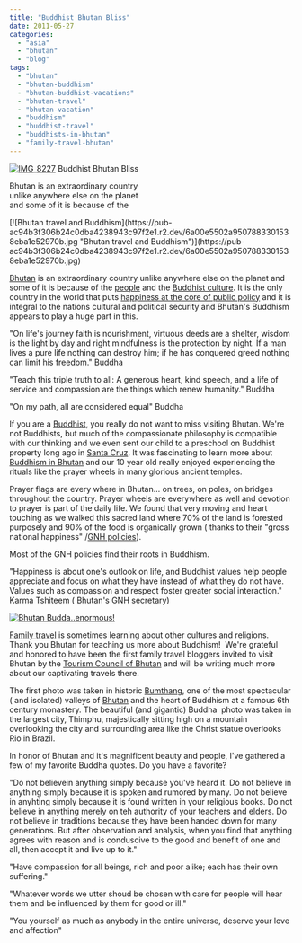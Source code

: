 ```yaml
---
title: "Buddhist Bhutan Bliss"
date: 2011-05-27
categories: 
  - "asia"
  - "bhutan"
  - "blog"
tags: 
  - "bhutan"
  - "bhutan-buddhism"
  - "bhutan-buddhist-vacations"
  - "bhutan-travel"
  - "bhutan-vacation"
  - "buddhism"
  - "buddhist-travel"
  - "buddhists-in-bhutan"
  - "family-travel-bhutan"
---
```


 [![IMG_8227](https://pub-ac94b3f306b24c0dba4238943c97f2e1.r2.dev/6a00e5502a9507883301538eba1ded970b.jpg "IMG_8227")](https://pub-ac94b3f306b24c0dba4238943c97f2e1.r2.dev/6a00e5502a9507883301538eba1ded970b.jpg) Buddhist Bhutan Bliss

Bhutan is an extraordinary country  
unlike anywhere else on the planet  
and some of it is because of the

<!--more--> [![Bhutan travel and Buddhism](https://pub-ac94b3f306b24c0dba4238943c97f2e1.r2.dev/6a00e5502a9507883301538eba1e52970b.jpg "Bhutan travel and Buddhism")](https://pub-ac94b3f306b24c0dba4238943c97f2e1.r2.dev/6a00e5502a9507883301538eba1e52970b.jpg)

[Bhutan](http://soultravelers3new.local/2011/05/travel-to-bhutan-.html "Bhutan travel") is an extraordinary country unlike anywhere else on the planet and some of it is because of the [people](http://soultravelers3new.local/2011/05/bhutan-travel-mother-and-child-photo.html "Bhutan travel culture") and the [Buddhist culture](http://www.bbc.co.uk/religion/religions/buddhism/ "Buddhist culture "). It is the only country in the world that puts [happiness at the core of public policy](http://www.grossnationalhappiness.com/ "gross nationial happiness bhutan") and it is integral to the nations cultural and political security and Bhutan's Buddhism appears to play a huge part in this.  
  
"On life's journey faith is nourishment, virtuous deeds are a shelter, wisdom is the light by day and right mindfulness is the protection by night. If a man lives a pure life nothing can destroy him; if he has conquered greed nothing can limit his freedom." Buddha  
  
"Teach this triple truth to all: A generous heart, kind speech, and a life of service and compassion are the things which renew humanity." Buddha  
  
"On my path, all are considered equal" Buddha  
  
  
If you are a [Buddhist](http://en.wikipedia.org/wiki/Buddhism "Buddhism"), you really do not want to miss visiting Bhutan. We're not Buddhists, but much of the compassionate philosophy is compatible with our thinking and we even sent our child to a preschool on Buddhist property long ago in [Santa Cruz](http://soultravelers3new.local/2006/08/home-and-hous-1.html "Santa Cruz california travel"). It was fascinating to learn more about [Buddhism in Bhutan](http://en.wikipedia.org/wiki/Buddhism_in_Bhutan "buddhism in bhutan") and our 10 year old really enjoyed experiencing the rituals like the prayer wheels in many glorious ancient temples.  
  
Prayer flags are every where in Bhutan... on trees, on poles, on bridges throughout the country. Prayer wheels are everywhere as well and devotion to prayer is part of the daily life. We found that very moving and heart touching as we walked this sacred land where 70% of the land is forested purposely and 90% of the food is organically grown ( thanks to their "gross national happiness" /[GNH policies](http://www.time.com/time/health/article/0,8599,1016266,00.html "gross national happiness policies")).  
  
Most of the GNH policies find their roots in Buddhism.  
  
"Happiness is about one's outlook on life, and Buddhist values help people appreciate and focus on what they have instead of what they do not have. Values such as compassion and respect foster greater social interaction." Karma Tshiteem ( Bhutan's GNH secretary)  
  
[![Bhutan Budda..enormous!](https://pub-ac94b3f306b24c0dba4238943c97f2e1.r2.dev/6a00e5502a9507883301538ec19d94970b.jpg "Bhutan Budda..enormous!")](https://pub-ac94b3f306b24c0dba4238943c97f2e1.r2.dev/6a00e5502a9507883301538ec19d94970b.jpg)  
  
[Family travel](http://soultravelers3new.local/2009/04/how-to-travel-the-world-as-a-digital-nomad-family.html "Family travel") is sometimes learning about other cultures and religions. Thank you Bhutan for teaching us more about Buddhism!  We're grateful and honored to have been the first family travel bloggers invited to visit Bhutan by the [Tourism Council of Bhutan](http://www.tourism.gov.bt/ "Tourism Bhutan") and will be writing much more about our captivating travels there.  
  
The first photo was taken in historic [Bumthang](http://en.wikipedia.org/wiki/Bumthang_District "Bumthang bhutan"), one of the most spectacular ( and isolated) valleys of [Bhutan](http://www.tourism.gov.bt/where-to-go/central-bhutan "bhutan") and the heart of Buddhism at a famous 6th century monastery. The beautiful (and gigantic) Buddha  photo was taken in the largest city, Thimphu, majestically sitting high on a mountain overlooking the city and surrounding area like the Christ statue overlooks Rio in Brazil.  
  
In honor of Bhutan and it's magnificent beauty and people, I've gathered a few of my favorite Buddha quotes. Do you have a favorite?  
  
"Do not believein anything simply because you've heard it. Do not believe in anything simply because it is spoken and rumored by many. Do not believe in anyhting simply because it is found written in your religious books. Do not believe in anything merely on teh authority of your teachers and elders. Do not believe in traditions because they have been handed down for many generations. But after observation and analysis, when you find that anything agrees with reason and is conduscive to the good and benefit of one and all, then accept it and live up to it."  
  
"Have compassion for all beings, rich and poor alike; each has their own suffering."  
  
"Whatever words we utter shoud be chosen with care for people will hear them and be influenced by them for good or ill."  
  
"You yourself as much as anybody in the entire universe, deserve your love and affection"
